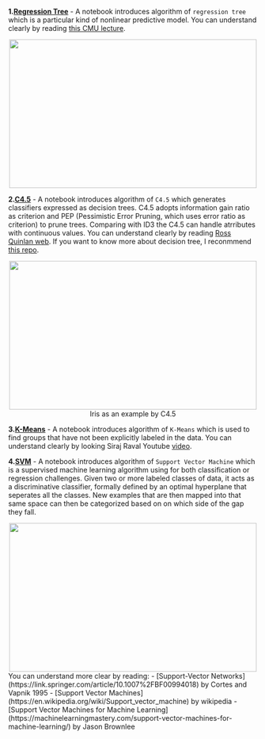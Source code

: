 
**1.[Regression Tree](https://github.com/Quan-Sun/Study-Notes/blob/master/Algoritm/1.RegressionTree.ipynb)** - A notebook introduces algorithm of `regression tree` which is a particular kind of nonlinear predictive model. You can understand clearly by reading [this CMU lecture](http://www.stat.cmu.edu/~cshalizi/350-2006/lecture-10.pdf).
<div align=center><img src="https://github.com/Quan-Sun/Study-Notes/blob/master/Algoritm/images/regressionTree.jpeg" width="500" height="300"/></div>

**2.[C4.5](https://github.com/Quan-Sun/Study-Notes/blob/master/Algoritm/2.C4.5.ipynb)** - A notebook introduces algorithm of `C4.5` which generates classifiers expressed as decision trees. C4.5 adopts information gain ratio as criterion and PEP (Pessimistic Error Pruning, which uses error ratio as criterion) to prune trees. Comparing with ID3 the C4.5 can handle atrributes with continuous values. You can understand clearly by reading [Ross Quinlan web](http://www.rulequest.com/Personal/). If you want to know more about decision tree, I reconmmend [this repo](https://github.com/michaeldorner/DecisionTrees).
<div align=center><img src="https://github.com/Quan-Sun/Study-Notes/blob/master/Algoritm/images/C4.5_graph.png" width="500" height="300"/></div>
<div align=center>Iris as an example by C4.5</div>


**3.[K-Means](https://github.com/Quan-Sun/Study-Notes/blob/master/Algoritm/3.K-Means.ipynb)** - A notebook introduces algorithm of `K-Means` which is used to find groups that have not been explicitly labeled in the data. You can understand clearly by looking Siraj Raval Youtube [video](https://youtu.be/9991JlKnFmk).

**4.[SVM](https://github.com/Quan-Sun/Study-Notes/blob/master/Algoritm/3.K-Means.ipynb)** - A notebook introduces algorithm of `Support Vector Machine` which is a supervised machine learning algorithm using for both classification or regression challenges. Given two or more labeled classes of data, it acts as a discriminative classifier, formally defined by an optimal hyperplane that seperates all the classes. New examples that are then mapped into that same space can then be categorized based on on which side of the gap they fall.
<div align=center><img src="https://github.com/Quan-Sun/Study-Notes/blob/master/Algoritm/images/svm.png" width="500" height="300"/></div>
You can understand more clear by reading:
- [Support-Vector Networks](https://link.springer.com/article/10.1007%2FBF00994018) by Cortes and Vapnik 1995
- [Support Vector Machines](https://en.wikipedia.org/wiki/Support_vector_machine) by wikipedia
- [Support Vector Machines for Machine Learning](https://machinelearningmastery.com/support-vector-machines-for-machine-learning/) by Jason Brownlee

